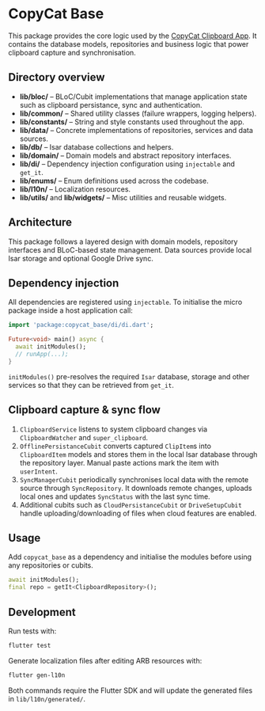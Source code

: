 # CopyCat Base

This package provides the core logic used by the [CopyCat Clipboard App](https://github.com/raj457036/copycat_clipboard). It contains the database models, repositories and business logic that power clipboard capture and synchronisation.

## Directory overview

- **lib/bloc/** – BLoC/Cubit implementations that manage application state such as clipboard persistance, sync and authentication.
- **lib/common/** – Shared utility classes (failure wrappers, logging helpers).
- **lib/constants/** – String and style constants used throughout the app.
- **lib/data/** – Concrete implementations of repositories, services and data sources.
- **lib/db/** – Isar database collections and helpers.
- **lib/domain/** – Domain models and abstract repository interfaces.
- **lib/di/** – Dependency injection configuration using `injectable` and `get_it`.
- **lib/enums/** – Enum definitions used across the codebase.
- **lib/l10n/** – Localization resources.
- **lib/utils/** and **lib/widgets/** – Misc utilities and reusable widgets.
 
## Architecture

This package follows a layered design with domain models, repository interfaces and BLoC-based state management. Data sources provide local Isar storage and optional Google Drive sync.

## Dependency injection

All dependencies are registered using `injectable`. To initialise the micro package inside a host application call:

```dart
import 'package:copycat_base/di/di.dart';

Future<void> main() async {
  await initModules();
  // runApp(...);
}
```

`initModules()` pre-resolves the required `Isar` database, storage and other services so that they can be retrieved from `get_it`.

## Clipboard capture & sync flow

1. `ClipboardService` listens to system clipboard changes via `ClipboardWatcher` and `super_clipboard`.
2. `OfflinePersistanceCubit` converts captured `ClipItem`s into `ClipboardItem` models and stores them in the local Isar database through the repository layer. Manual paste actions mark the item with `userIntent`.
3. `SyncManagerCubit` periodically synchronises local data with the remote source through `SyncRepository`. It downloads remote changes, uploads local ones and updates `SyncStatus` with the last sync time.
4. Additional cubits such as `CloudPersistanceCubit` or `DriveSetupCubit` handle uploading/downloading of files when cloud features are enabled.
 
## Usage

Add `copycat_base` as a dependency and initialise the modules before using any repositories or cubits.
```dart
await initModules();
final repo = getIt<ClipboardRepository>();
```

## Development

Run tests with:

```bash
flutter test
```

Generate localization files after editing ARB resources with:

```bash
flutter gen-l10n
```

Both commands require the Flutter SDK and will update the generated files in `lib/l10n/generated/`.
